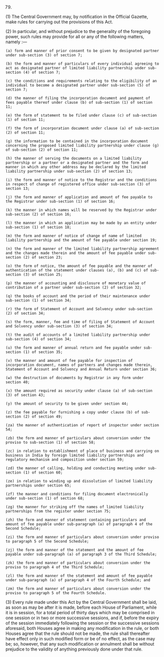 79.
(1) The Central Government may, by notification in the Official Gazette, make rules for carrying out the provisions of this Act.

(2) In particular, and without prejudice to the generality of the foregoing power, such rules may provide for all or any of the following matters, namely :—

    (a) form and manner of prior consent to be given by designated partner under sub-section (3) of section 7;

    (b)	the form and manner of particulars of every individual agreeing to act as designated partner of limited liability partnership under sub-section (4) of section 7;

    (c)	the conditions and requirements relating to the eligibility of an individual to become a designated partner under sub-section (5) of section 7;

    (d)	the manner of filing the incorporation document and payment of fees payable thereof under clause (b) of sub-section (1) of section 11;

    (e)	the form of statement to be filed under clause (c) of sub-section (1) of section 11;

    (f)	the form of incorporation document under clause (a) of sub-section (2) of section 11;

    (g)	the information to be contained in the incorporation document concerning the proposed limited liability partnership under clause (g) of sub-section (2) of section 11;

    (h)	the manner of serving the documents on a limited liability partnership or a partner or a designated partner and the form and manner in which any other address may be declared by the limited liability partnership under sub-section (2) of section 13;

    (i)	the form and manner of notice to the Registrar and the conditions in respect of change of registered office under sub-section (3) of section 13;

    (j)	the form and manner of application and amount of fee payable to the Registrar under sub-section (1) of section 16;

    (k)	the manner in which names will be reserved by the Registrar under sub-section (2) of section 16;

    (l)	the manner in which an application may be made by an entity under sub-section (1) of section 18;

    (m)	the form and manner of notice of change of name of limited liability partnership and the amount of fee payable under section 19;

    (n)	the form and manner of the limited liability partnership agreement and the changes made therein and the amount of fee payable under sub-section (2) of section 23;

    (o)	the form of notice, the amount of fee payable and the manner of authentication of the statement under clauses (a), (b) and (c) of sub-section (3) of section 25;

    (p)	the manner of accounting and disclosure of monetary value of contribution of a partner under sub-section (2) of section 32;

    (q)	the books of account and the period of their maintenance under sub-section (1) of section 34;

    (r)	the form of Statement of Account and Solvency under sub-section (2) of section 34;

    (s)	the form, manner, fee and time of filing of Statement of Account and Solvency under sub-section (3) of section 34;

    (t)	the audit of accounts of a limited liability partnership under sub-section (4) of section 34;

    (u)	the form and manner of annual return and fee payable under sub-section (1) of section 35;

    (v)	the manner and amount of fee payable for inspection of incorporation document, names of partners and changes made therein, Statement of Account and Solvency and Annual Return under section 36;

    (w)	the destruction of documents by Registrar in any form under section 40;

    (x)	the amount required as security under clause (a) of sub-section (3) of section 43;

    (y)	the amount of security to be given under section 44;

    (z)	the fee payable for furnishing a copy under clause (b) of sub-section (2) of section 49;

    (za) the manner of authentication of report of inspector under section 54;

    (zb) the form and manner of particulars about conversion under the proviso to sub-section (1) of section 58;

    (zc) in relation to establishment of place of business and carrying on business in India by foreign limited liability partnerships and regulatory mechanism and composition under section 59;

    (zd) the manner of calling, holding and conducting meeting under sub-section (1) of section 60;

    (ze) in relation to winding up and dissolution of limited liability partnerships under section 65;

    (zf) the manner and conditions for filing document electronically under sub-section (1) of section 68;

    (zg) the manner for striking off the names of limited liability partnerships from the register under section 75;

    (zh) the form and manner of statement containing particulars and amount of fee payable under sub-paragraph (a) of paragraph 4 of the Second Schedule;

    (zi) the form and manner of particulars about conversion under proviso to paragraph 5 of the Second Schedule;

    (zj) the form and manner of the statement and the amount of fee payable under sub-paragraph (a) of paragraph 3 of the Third Schedule;

    (zk) the form and manner of particulars about conversion under the proviso to paragraph 4 of the Third Schedule;

    (zl) the form and manner of the statement and amount of fee payable under sub-paragraph (a) of paragraph 4 of the Fourth Schedule; and

    (zm) the form and manner of particulars about conversion under the proviso to paragraph 5 of the Fourth Schedule.

(3) Every rule made under this Act by the Central Government shall be laid, as soon as may be after it is made, before each House of Parliament, while it is in session, for a total period of thirty days which may be comprised in one session or in two or more successive sessions, and if, before the expiry of the session immediately following the session or the successive sessions aforesaid, both Houses agree in making any modification in the rule, or both Houses agree that the rule should not be made, the rule shall thereafter have effect only in such modified form or be of no effect, as the case may be; so, however, that any such modification or annulment shall be without prejudice to the validity of anything previously done under that rule.
